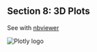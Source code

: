 Section 8: 3D Plots
-------------------------------

See with
[nbviewer](http://nbviewer.ipython.org/github/plotly/python-user-guide/blob/master/s8_3d-plots/s8_3d-plots.ipynb)

![Plotly logo](http://i.imgur.com/4vwuxdJ.png)
